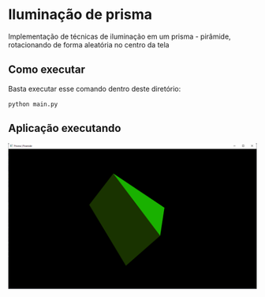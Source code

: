 # Iluminação de prisma
Implementação de técnicas de iluminação em um prisma - pirâmide, rotacionando de forma aleatória no centro da tela

## Como executar
Basta executar esse comando dentro deste diretório:
```
python main.py
```

## Aplicação executando
![Prisma](screenshot1.png)